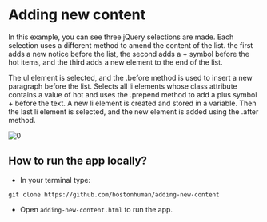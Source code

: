 # Adding new content

In this example, you can see three jQuery selections are made. Each selection uses a different method to amend the content of the list. the first adds a new notice before the list, the second adds a + symbol before the hot items, and the third adds a new element to the end of the list.

The ul element is selected, and the .before method is used to insert a new paragraph before the list. Selects all li elements whose class attribute contains a value of hot and uses the .prepend method to add a plus symbol + before the text. A new li element is created and stored in a variable. Then the last li element is selected, and the new element is added using the .after method. 

![0](https://cloud.githubusercontent.com/assets/18538482/16936689/d6632fa8-4d36-11e6-9b1e-f9436aa12ab4.png)

## How to run the app locally?

* In your terminal type:
```
git clone https://github.com/bostonhuman/adding-new-content
```
* Open `adding-new-content.html` to run the app.
